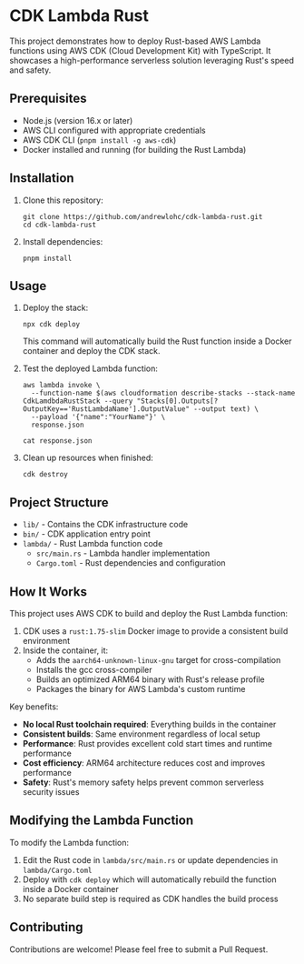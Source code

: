 # CDK Lambda Rust

This project demonstrates how to deploy Rust-based AWS Lambda functions using AWS CDK (Cloud Development Kit) with TypeScript. It showcases a high-performance serverless solution leveraging Rust's speed and safety.

## Prerequisites

- Node.js (version 16.x or later)
- AWS CLI configured with appropriate credentials
- AWS CDK CLI (`pnpm install -g aws-cdk`)
- Docker installed and running (for building the Rust Lambda)

## Installation

1. Clone this repository:
   ```
   git clone https://github.com/andrewlohc/cdk-lambda-rust.git
   cd cdk-lambda-rust
   ```

2. Install dependencies:
   ```
   pnpm install
   ```

## Usage

1. Deploy the stack:
   ```
   npx cdk deploy
   ```
   This command will automatically build the Rust function inside a Docker container and deploy the CDK stack.

2. Test the deployed Lambda function:
   ```
   aws lambda invoke \
     --function-name $(aws cloudformation describe-stacks --stack-name CdkLamdbdaRustStack --query "Stacks[0].Outputs[?OutputKey=='RustLambdaName'].OutputValue" --output text) \
     --payload '{"name":"YourName"}' \
     response.json
   
   cat response.json
   ```

3. Clean up resources when finished:
   ```
   cdk destroy
   ```

## Project Structure

- `lib/` - Contains the CDK infrastructure code
- `bin/` - CDK application entry point
- `lambda/` - Rust Lambda function code
  - `src/main.rs` - Lambda handler implementation
  - `Cargo.toml` - Rust dependencies and configuration

## How It Works

This project uses AWS CDK to build and deploy the Rust Lambda function:

1. CDK uses a `rust:1.75-slim` Docker image to provide a consistent build environment
2. Inside the container, it:
   - Adds the `aarch64-unknown-linux-gnu` target for cross-compilation
   - Installs the gcc cross-compiler
   - Builds an optimized ARM64 binary with Rust's release profile
   - Packages the binary for AWS Lambda's custom runtime

Key benefits:
- **No local Rust toolchain required**: Everything builds in the container
- **Consistent builds**: Same environment regardless of local setup
- **Performance**: Rust provides excellent cold start times and runtime performance
- **Cost efficiency**: ARM64 architecture reduces cost and improves performance
- **Safety**: Rust's memory safety helps prevent common serverless security issues

## Modifying the Lambda Function

To modify the Lambda function:
1. Edit the Rust code in `lambda/src/main.rs` or update dependencies in `lambda/Cargo.toml`
2. Deploy with `cdk deploy` which will automatically rebuild the function inside a Docker container
3. No separate build step is required as CDK handles the build process

## Contributing

Contributions are welcome! Please feel free to submit a Pull Request.
